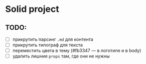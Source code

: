 # Solid project

## TODO:

- [ ] прикрутить парсинг `.md` для контента
- [ ] прикрутить типограф для текста
- [ ] переместить цвета в тему (#fb3347 — в логотипе и в body)
- [ ] удалить лишние `props` там, где они не нужны
